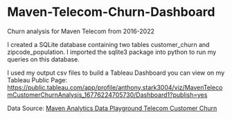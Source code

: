 # Maven-Telecom-Churn-Dashboard
Churn analysis for Maven Telecom from 2016-2022

I created a SQLite database containing two tables customer_churn and zipcode_population.
I imported the sqlite3 package into python to run my queries on this database.

I used my output csv files to build a Tableau Dashboard you can view on my Tableau Public Page:
https://public.tableau.com/app/profile/anthony.stark3004/viz/MavenTelecomCustomerChurnAnalysis_16776224705730/Dashboard1?publish=yes


Data Source: [Maven Analytics Data Playground Telecom Customer Churn](https://www.mavenanalytics.io/data-playground)

